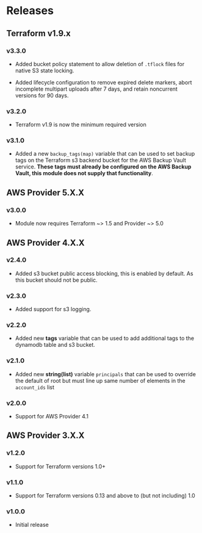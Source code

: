 # Releases

## Terraform v1.9.x

### v3.3.0

* Added bucket policy statement to allow deletion of `.tflock` files for native S3 state locking.

* Added lifecycle configuration to remove expired delete markers, abort incomplete multipart uploads after 7 days, and retain noncurrent versions for 90 days.

### v3.2.0

* Terraform v1.9 is now the minimum required version

### v3.1.0

* Added a new `backup_tags(map)` variable that can be used to set backup tags on the Terraform s3 backend bucket for the AWS Backup Vault service. **These tags must already be configured on the AWS Backup Vault, this module does not supply that functionality**.

## AWS Provider 5.X.X

### v3.0.0

* Module now requires Terraform ~> 1.5 and Provider ~> 5.0

## AWS Provider 4.X.X

### v2.4.0

* Added s3 bucket public access blocking, this is enabled by default. As this bucket should not be public.

### v2.3.0

* Added support for s3 logging.

### v2.2.0

* Added new **tags** variable that can be used to add additional tags to the dynamodb table and s3 bucket.

### v2.1.0

* Added new **string(list)** variable `principals` that can be used to override the default of root
but must line up same number of elements in the `account_ids` list

### v2.0.0

* Support for AWS Provider 4.1

## AWS Provider 3.X.X

### v1.2.0

* Support for Terraform versions 1.0+

### v1.1.0

* Support for Terraform versions 0.13 and above to (but not including) 1.0

### v1.0.0

* Initial release
